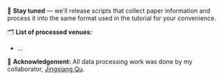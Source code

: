 📢 **Stay tuned** — we’ll release scripts that collect paper information and process it into the same format used in the tutorial for your convenience.

🗂️ **List of processed venues:**
  - ...

🙏 **Acknowledgement:** All data processing work was done by my collaborator, [Jingxiang Qu](https://qujx.github.io/).
